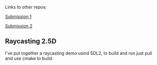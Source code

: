 Links to other repos:

[Submission 1](https://l.messenger.com/l.php?u=https%3A%2F%2Fgithub.com%2Fmajid171%2FCOMP-3520-Final-Project&h=AT3qbcYDl2uslcWZ144tIf3x_JW1bvI4hL3yZVpkGwFn1UUOAYqLtBg6yg95NoElnf_VaFPRsZ5hUqeNENJ8AHkqc3xS_yBl9wSOU3u7xFxgZ47fEuodlMPdunKB-4z84S5ECgKG)

[Submission 2](https://github.com/rammom/COMP3520-FinalProject)


## Raycasting 2.5D 

I've put together a raycasting demo usind SDL2,  to build and run just pull and use cmake to build.

